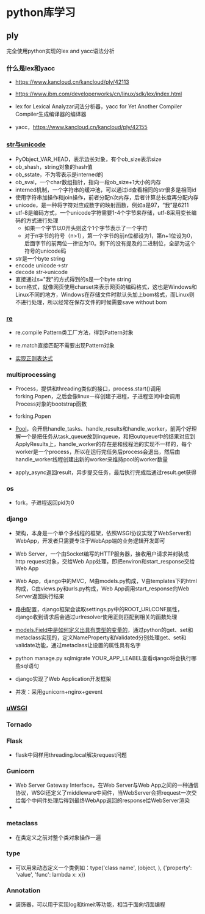 # python库学习

## ply

完全使用python实现的lex and yacc语法分析

### 什么是lex和yacc

- https://www.kancloud.cn/kancloud/ply/42113

- https://www.ibm.com/developerworks/cn/linux/sdk/lex/index.html
- lex for Lexical Analyzar词法分析器，yacc for Yet Another Compiler Compiler生成编译器的编译器
- yacc，https://www.kancloud.cn/kancloud/ply/42155

### [str与unicode](http://python.jobbole.com/86670/)

- PyObject_VAR_HEAD，表示边长对象，有个ob_size表示size
- ob_shash，string对象的hash值
- ob_sstate，不为零表示是interned的
- ob_sval，一个char数组指针，指向一段ob_size+1大小的内存
- interned机制，一个字符串的缓冲池，可以通过id查看相同的str很多是相同id
- 使用字符串加操作和join操作，前者分配n次内存，后者计算总长度再分配内存
- unicode，是一种将字符对应成数字的映射函数，例如a是97，“我”是6211
- utf-8是编码方式，一个unicode字符需要1-4个字节来存储，utf-8采用变长编码的方式进行处理
  - 如果一个字节以0开头则这个1个字节表示了一个字符
  - 对于n字节的符号（n>1），第一个字节的前n位都设为1，第n+1位设为0，后面字节的前两位一律设为10。剩下的没有提及的二进制位，全部为这个符号的unicode码
- str是一个byte string
- encode unicode->str
- decode str->unicode
- 直接通过s="我"的方式得到的s是一个byte string
- bom格式，就像网页使用charset来表示网页的编码格式，这也是Windows和Linux不同的地方，Windows在存储文件时默认头加上bom格式，而Linux则不进行处理，所以经常在保存文件的时候需要save without bom

### [re](https://www.cnblogs.com/huxi/archive/2010/07/04/1771073.html)

- re.compile Pattern类工厂方法，得到Pattern对象

- re.match直接匹配不需要出现Pattern对象
- [实现正则表达式](https://zhuanlan.zhihu.com/p/21706179)

### multiprocessing

- Process，提供和threading类似的接口，process.start()调用forking.Popen，之后会像linux一样创建子进程，子进程空间中会调用Process对象的bootstrap函数
- forking.Popen

- [Pool](https://blog.csdn.net/liuxingen/article/details/72605343)，会开启handle_tasks、handle_results和handle_worker，前两个好理解一个是把任务从task_queue放到inqueue，和把outqueue中的结果对应到ApplyResults上，handle_worker的存在是和线程池的实现不一样的，每个worker是一个process，所以在运行完任务后process会退出，然后由handle_worker线程创建出新的worker来维持pool的worker数量
- apply_async返回result，异步提交任务，最后执行完成后通过result.get获得

### os

- fork，子进程返回pid为0

### django

- 架构，本身是一个单个多线程的框架，依照WSGI协议实现了WebServer和WebApp，开发者只需要专注于WebApp端的业务逻辑开发即可
- Web Server，一个由Socket编写的HTTP服务器，接收用户请求并封装成http request对象，交给Web App处理，即把environ和start_response交给Web App
- Web App，django中的MVC，M由models.py构成，V由templates下的html构成，C由views.py和urls.py构成，Web App调用start_response向Web Server返回执行结果
- 路由配置，django框架会读取settings.py中的ROOT_URLCONF属性，django收到请求后会通过urlresolver使用正则匹配到相关的函数处理

- [models.Field中是如何定义出具有类型的变量的](https://www.cnblogs.com/StitchSun/p/7723983.html)，通过python的get、set和metaclass实现的，定义NameProperty和Validated分别处理get、set和validate功能，通过metaclass让设置的属性具有名字
- python manage.py sqlmigrate YOUR_APP_LEABEL查看django将会执行哪些sql语句
- django实现了Web Application开发框架
- 并发：采用gunicorn+nginx+gevent

### [uWSGI](https://uwsgi-docs-zh.readthedocs.io/zh_CN/latest/)



### Tornado

### Flask

- flask中同样用threading.local解决request问题

### Gunicorn

- Web Server Gateway Interface，在Web Server与Web App之间的一种通信协议，WSGI还定义了middleware中间件，当WebServer会把request一次交给每个中间件处理后得到最终WebApp返回的response给WebServer渲染
- 

### metaclass

- 在类定义之前对整个类对象操作一遍

### type

- 可以用来动态定义一个类例如：type('class name', (object, ), {'property': 'value', 'func': lambda x: x})

### Annotation

- 装饰器，可以用于实现log和timeit等功能，相当于面向切面编程